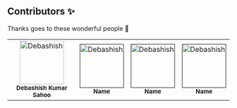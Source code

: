 ## Contributors ✨

Thanks goes to these wonderful people 🤗

<!-- ALL-CONTRIBUTORS-LIST:START - Do not remove or modify this section -->

<table align="center">
  <tr>
    <td align="center">
      <a href="https://github.com/Debashish-hub"><img src="https://avatars.githubusercontent.com/u/56837936?s=400&u=28d2a36ae98269f6439110ea1c10edafa96d6d8e&v=4" 
                                                      width="100px;" alt="Debashish"/><br/></a>
      <sub><b>Debashish Kumar Sahoo</b></sub><br/>
    </td>
    <td align="center">
      <a href=""><img src="" width="100px;" alt="Debashish"/><br/></a>
      <sub><b>Name</b></sub><br/>
    </td>
    <td align="center">
      <a href=""><img src="" width="100px;" alt="Debashish"/><br/></a>
      <sub><b>Name</b></sub><br/>
    </td>
    <td align="center">
      <a href=""><img src="" width="100px;" alt="Debashish"/><br/></a>
      <sub><b>Name</b></sub><br/>
    </td>
  </tr>
 </table>
